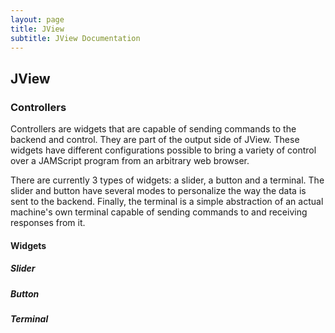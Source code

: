 ```yaml
---
layout: page
title: JView
subtitle: JView Documentation
---
```


## JView

### Controllers
Controllers are widgets that are capable of sending commands to the backend and control. They are part of the output side of JView. These widgets have different configurations possible to bring a variety of control over a JAMScript program from an arbitrary web browser.

There are currently 3 types of widgets: a slider, a button and a terminal. The slider and button have several modes to personalize the way the data is sent to the backend. Finally, the terminal is a simple abstraction of an actual machine's own terminal capable of sending commands to and receiving responses from it.

#### Widgets

##### Slider

##### Button

##### Terminal

